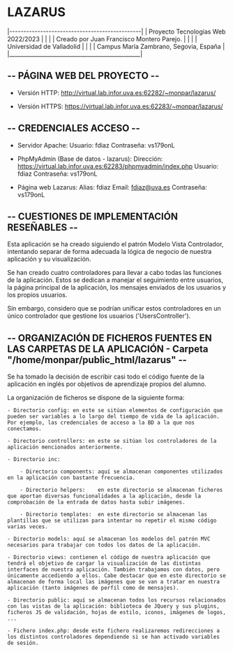 # LAZARUS

|-----------------------------------------------|
|  Proyecto Tecnologías Web 2022/2023           |
|                                               |
|  Creado por Juan Francisco Montero Parejo.    |
|                                               |
|  Universidad de Valladolid                    |
|                                               |
|  Campus María Zambrano, Segovia, España       |
|_______________________________________________|

-- PÁGINA WEB DEL PROYECTO --
-----------------------------
  - Versión HTTP:  http://virtual.lab.infor.uva.es:62282/~monpar/lazarus/
  
  - Versión HTTPS: https://virtual.lab.infor.uva.es:62283/~monpar/lazarus/


-- CREDENCIALES ACCESO --
-------------------------

  - Servidor Apache: 
      Usuario:    fdiaz
      Contraseña: vs179onL
  
  - PhpMyAdmin (Base de datos - lazarus):
      Dirección:  https://virtual.lab.infor.uva.es:62283/phpmyadmin/index.php
      Usuario:    fdiaz
      Contraseña: vs179onL

  - Página web Lazarus:
      Alias:    fdiaz
      Email:      fdiaz@uva.es
      Contraseña: vs179onL


-- CUESTIONES DE IMPLEMENTACIÓN RESEÑABLES --
---------------------------------------------

  Esta aplicación se ha creado siguiendo el patrón Modelo Vista Controlador, intentando separar de forma adecuada la lógica de negocio de nuestra aplicación y su visualización.

  Se han creado cuatro controladores para llevar a cabo todas las funciones de la aplicación. Estos se dedican a manejar el seguimiento entre usuarios, la página principal de la aplicación, los mensajes enviados de los usuarios y los propios usuarios.

  Sin embargo, considero que se podrían unificar estos controladores en un único controlador que gestione los usuarios ('UsersController').


-- ORGANIZACIÓN DE FICHEROS FUENTES EN LAS CARPETAS DE LA APLICACIÓN - Carpeta "/home/monpar/public_html/lazarus" --
--------------------------------------------------------------------------------------------------------------------

  Se ha tomado la decisión de escribir casi todo el código fuente de la aplicación en inglés por objetivos de aprendizaje propios del alumno.

  La organización de ficheros se dispone de la siguiente forma:

    - Directorio config: en este se sitúan elementos de configuración que pueden ser variables a lo largo del tiempo de vida de la aplicación. Por ejemplo, las credenciales de acceso a la BD a la que nos conectamos.

    - Directorio controllers: en este se sitúan los controladores de la aplicación mencionados anteriormente.

    - Directorio inc:

        - Directorio components: aquí se almacenan componentes utilizados en la aplicación con bastante frecuencia.

        - Directorio helpers:    en este directorio se almacenan ficheros que aportan diversas funcionalidades a la aplicación, desde la comprobación de la entrada de datos hasta subir imágenes.
        
        - Directorio templates:  en este directorio se almacenan las plantillas que se utilizan para intentar no repetir el mismo código varias veces.

    - Directorio models: aquí se almacenan los modelos del patrón MVC necesarios para trabajar con todos los datos de la aplicación.

    - Directorio views: contienen el código de nuestra aplicación que tendrá el objetivo de cargar la visualización de las distintas interfaces de nuestra aplicación. También trabajamos con datos, pero únicamente accediendo a ellos. Cabe destacar que en este directorio se almacenan de forma local las imágenes que se van a tratar en nuestra aplicación (tanto imágenes de perfil como de mensajes).

    - Directorio public: aquí se almacenan todos los recursos relacionados con las vistas de la aplicación: biblioteca de JQuery y sus plugins, ficheros JS de validación, hojas de estilo, iconos, imágenes de logos, ...

    - Fichero index.php: desde este fichero realizaremos redirecciones a los distintos controladores dependiende si se han activado variables de sesión.

